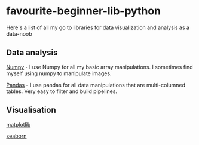 # favourite-beginner-lib-python
Here's a list of all my go to libraries for data visualization and analysis as a data-noob

## Data analysis

[Numpy](https://numpy.org/) - I use Numpy for all my basic array manipulations. I sometimes find myself using numpy to manipulate images.

[Pandas](https://pandas.pydata.org/docs/) - I use pandas for all data manipulations that are multi-columned tables. Very easy to filter and build pipelines.

## Visualisation

[matplotlib](https://matplotlib.org/)

[seaborn](https://seaborn.pydata.org/index.html)
